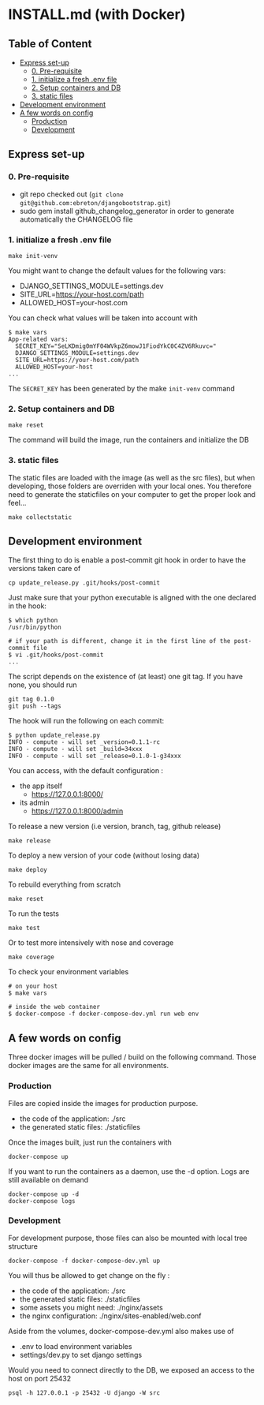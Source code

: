 <!-- markdownlint-disable MD034 -->
INSTALL.md (with Docker)
===

Table of Content
---

<!-- TOC -->

- [Express set-up](#express-set-up)
    - [0. Pre-requisite](#0-pre-requisite)
    - [1. initialize a fresh .env file](#1-initialize-a-fresh-env-file)
    - [2. Setup containers and DB](#2-setup-containers-and-db)
    - [3. static files](#3-static-files)
- [Development environment](#development-environment)
- [A few words on config](#a-few-words-on-config)
    - [Production](#production)
    - [Development](#development)

<!-- /TOC -->

## Express set-up

### 0. Pre-requisite

- git repo checked out (`git clone git@github.com:ebreton/djangobootstrap.git`)
- sudo gem install github_changelog_generator in order to generate automatically the CHANGELOG file

### 1. initialize a fresh .env file

    make init-venv

You might want to change the default values for the following vars:

- DJANGO_SETTINGS_MODULE=settings.dev
- SITE_URL=https://your-host.com/path
- ALLOWED_HOST=your-host.com

You can check what values will be taken into account with

    $ make vars
    App-related vars:
      SECRET_KEY="SeLKDmig0mYF04WVkpZ6mowJ1FiodYkC0C4ZV6Rkuvc="
      DJANGO_SETTINGS_MODULE=settings.dev
      SITE_URL=https://your-host.com/path
      ALLOWED_HOST=your-host
    ...

The `SECRET_KEY` has been generated by the make `init-venv` command

### 2. Setup containers and DB

    make reset

The command will build the image, run the containers and initialize the DB

### 3. static files

The static files are loaded with the image (as well as the src files), but when developing, those folders are overriden with your local ones. You therefore need to generate the staticfiles on your computer to get the proper look and feel...

    make collectstatic

## Development environment

The first thing to do is enable a post-commit git hook in order to have the versions taken care of

    cp update_release.py .git/hooks/post-commit

Just make sure that your python executable is aligned with the one declared in the hook:

    $ which python
    /usr/bin/python

    # if your path is different, change it in the first line of the post-commit file
    $ vi .git/hooks/post-commit
    ...

The script depends on the existence of (at least) one git tag. If you have none, you should run

    git tag 0.1.0
    git push --tags

The hook will run the following on each commit:

    $ python update_release.py
    INFO - compute - will set _version=0.1.1-rc
    INFO - compute - will set _build=34xxx
    INFO - compute - will set _release=0.1.0-1-g34xxx

You can access, with the default configuration :

- the app itself
  - https://127.0.0.1:8000/
- its admin
  - https://127.0.0.1:8000/admin

To release a new version (i.e version, branch, tag, github release)

    make release

To deploy a new version of your code (without losing data)

    make deploy

To rebuild everything from scratch

    make reset

To run the tests

    make test

Or to test more intensively with nose and coverage

    make coverage

To check your environment variables

    # on your host
    $ make vars

    # inside the web container
    $ docker-compose -f docker-compose-dev.yml run web env

## A few words on config

Three docker images will be pulled / build on the following command. Those docker images are the same for all environments.

### Production

Files are copied inside the images for production purpose.

- the code of the application: ./src
- the generated static files:  ./staticfiles

Once the images built, just run the containers with

    docker-compose up

If you want to run the containers as a daemon, use the -d option. Logs are still available on demand

    docker-compose up -d
    docker-compose logs

### Development

For development purpose, those files can also be mounted with local tree structure

    docker-compose -f docker-compose-dev.yml up

You will thus be allowed to get change on the fly :

- the code of the application: ./src
- the generated static files:  ./staticfiles
- some assets you might need:  ./nginx/assets
- the nginx configuration:     ./nginx/sites-enabled/web.conf

Aside from the volumes, docker-compose-dev.yml  also makes use of

- .env to load environment variables
- settings/dev.py to set django settings

Would you need to connect directly to the DB, we exposed an access to the host on port 25432

    psql -h 127.0.0.1 -p 25432 -U django -W src
